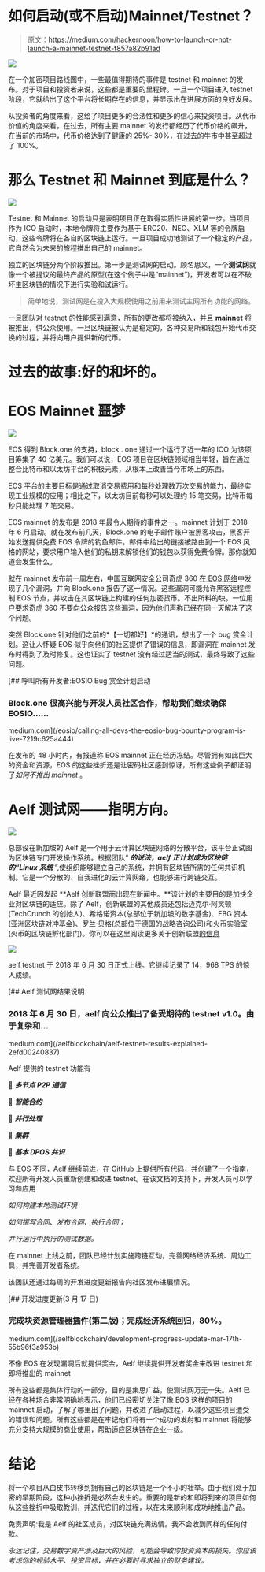 # 如何启动(或不启动)Mainnet/Testnet？

> 原文：<https://medium.com/hackernoon/how-to-launch-or-not-launch-a-mainnet-testnet-f857a82b91ad>

![](img/4e2bc45bba0add99d94fa1cdef6e1568.png)

在一个加密项目路线图中，一些最值得期待的事件是 testnet 和 mainnet 的发布。对于项目和投资者来说，这些都是重要的里程碑。一旦一个项目进入 testnet 阶段，它就给出了这个平台将长期存在的信息，并显示出在进展方面的良好发展。

从投资者的角度来看，这给了项目更多的合法性和更多的信心来投资项目。从代币价值的角度来看，在过去，所有主要 mainnet 的发行都经历了代币价格的飙升，在当前的市场中，代币价格达到了健康的 25%- 30%，在过去的牛市中甚至超过了 100%。

# 那么 Testnet 和 Mainnet 到底是什么？

![](img/d629d983e3601761953a74c086a81c37.png)

Testnet 和 Mainnet 的启动只是表明项目正在取得实质性进展的第一步。当项目作为 ICO 启动时，本地令牌将主要作为基于 ERC20、NEO、XLM 等的令牌启动，这些令牌将在各自的区块链上运行。一旦项目成功地测试了一个稳定的产品，它自然会为未来的旅程推出自己的 mainnet。

独立的区块链分两个阶段推出。第一步是测试网的启动。顾名思义，一个**测试网**就像一个被提议的最终产品的原型(在这个例子中是“mainnet”)，开发者可以在不破坏主区块链的情况下进行实验和试运行。

> 简单地说，测试网是在投入大规模使用之前用来测试主网所有功能的网络。

一旦团队对 testnet 的性能感到满意，所有的更改都将被纳入，并且 **mainnet** 将被推出，供公众使用。一旦区块链被认为是稳定的，各种交易所和钱包开始代币交换的过程，并将向用户提供新的代币。

# 过去的故事:好的和坏的。

# EOS Mainnet 噩梦

![](img/7bf0a20f6f809fadd8c8488b8e0e1eaf.png)

EOS 得到 Block.one 的支持，block . one 通过一个运行了近一年的 ICO 为该项目筹集了 40 亿美元。我们可以说，EOS 项目在区块链领域相当年轻，旨在通过整合比特币和以太坊平台的积极元素，从根本上改善当今市场上的东西。

EOS 平台的主要目标是通过取消交易费用和每秒处理数万次交易的能力，最终实现工业规模的应用；相比之下，以太坊目前每秒可以处理约 15 笔交易，比特币每秒只能处理 7 笔交易。

EOS mainnet 的发布是 2018 年最令人期待的事件之一。mainnet 计划于 2018 年 6 月启动。就在发布前几天，Block.one 的电子邮件账户被黑客攻击，黑客开始发送提供免费 EOS 令牌的钓鱼邮件。邮件中给出的链接被路由到一个 EOS 风格的网站，要求用户输入他们的私钥来解锁他们的钱包以获得免费令牌。那你就知道会发生什么。

就在 mainnet 发布前一周左右，中国互联网安全公司奇虎 360 [在 EOS 网络](https://cointelegraph.com/news/chinese-report-epic-vulnerabilities-discovered-in-eos-blockchain-patched-same-day)中发现了几个漏洞，并向 Block.one 报告了这一情况。这些漏洞可能允许黑客远程控制 EOS 节点，并攻击在其区块链上构建的任何加密货币。不出所料的块。一位用户要求奇虎 360 不要向公众报告这些漏洞，因为他们声称已经在同一天解决了这个问题。

突然 Block.one 针对他们之前的*【一切都好】*的通讯，想出了一个 bug 赏金计划。这让人怀疑 EOS 似乎向他们的社区提供了错误的信息，即漏洞在 mainnet 发布时得到了及时修复。这也证实了 testnet 没有经过适当的测试，最终导致了这些问题。

[](/eosio/calling-all-devs-the-eosio-bug-bounty-program-is-live-7219c625a444) [## 呼叫所有开发者:EOSIO Bug 赏金计划启动

### Block.one 很高兴能与开发人员社区合作，帮助我们继续确保 EOSIO……

medium.com](/eosio/calling-all-devs-the-eosio-bug-bounty-program-is-live-7219c625a444) 

在发布的 48 小时内，有报道称 EOS mainnet 正在经历冻结。尽管拥有如此巨大的资金和资源，EOS 的这些挫折还是让密码社区感到惊讶，所有这些例子都证明了*如何不推出 mainnet* 。

# Aelf 测试网——指明方向。

![](img/b28f1c3010a8b31e0ca70e516bc0b654.png)

总部设在新加坡的 Aelf 是一个用于云计算区块链网络的分散平台，该平台正试图为区块链专门开发操作系统。根据团队“ ***的说法，aelf 正计划成为区块链的“Linux 系统*** ”,使组织能够建立自己的系统，并拥有区块链所需的任何共识机制。它是一个分散的、自我进化的云计算网络，也能够进行跨链交互。

Aelf 最近因发起 **Aelf 创新联盟而出现在新闻中。**该计划的主要目的是加快企业对区块链的适应。除了 Aelf，创新联盟的其他成员还包括迈克尔·阿灵顿(TechCrunch 的创始人)、希格诺资本(总部位于新加坡的数字基金)、FBG 资本(亚洲区块链对冲基金)、罗兰·贝格(总部位于德国的战略咨询公司)和火币实验室(火币的区块链孵化部门)。你可以在这里阅读更多关于创新联盟[的信息](/aelfblockchain/aelf-announced-the-inauguration-of-the-innovation-alliance-38c178f7a69)

![](img/ef8e5c70d38b2c45fb737fbd1301dfe5.png)

aelf testnet 于 2018 年 6 月 30 日正式上线。它继续记录了 14，968 TPS 的惊人成绩。

[](/aelfblockchain/aelf-testnet-results-explained-2efd00240837) [## Aelf 测试网结果说明

### 2018 年 6 月 30 日，aelf 向公众推出了备受期待的 testnet v1.0。由于复杂和…

medium.com](/aelfblockchain/aelf-testnet-results-explained-2efd00240837) 

Aelf 提供的 testnet 功能有

💠 ***多节点 P2P 通信***

💠 ***智能合约***

💠 ***并行处理***

💠 ***集群***

💠 ***基本 DPOS 共识***

与 EOS 不同，Aelf 继续前进，在 GitHub 上提供所有代码，并创建了一个指南，欢迎所有开发人员重新创建和改进 testnet。在该文档的支持下，开发人员可以学习和应用

*如何构建本地测试环境*

*如何撰写合同、发布合同、执行合同；*

*并行运行中执行的测试数据。*

在 mainnet 上线之前，团队已经计划实施跨链互动，完善网络经济系统、周边工具，并完善开发者系统。

该团队还通过每周的开发进度更新报告向社区发布进展情况。

[](/aelfblockchain/development-progress-update-mar-17th-55b96f3a953b) [## 开发进度更新(3 月 17 日)

### 完成块资源管理器插件(第二版)；完成经济系统回归，80%。

medium.com](/aelfblockchain/development-progress-update-mar-17th-55b96f3a953b) 

不像 EOS 在发现漏洞后就提供奖金，Aelf 继续提供开发者奖金来改进 testnet 和即将推出的 mainnet

所有这些都是集体行动的一部分，目的是集思广益，使测试网万无一失。Aelf 已经在各种场合非常明确地表示，他们已经密切关注了像 EOS 这样的项目的 mainnet 启动，了解了哪里出了问题，并改进了启动过程，以减少这些项目遭受的错误和问题。所有这些都是在牢记他们将有一个成功的发射和 mainnet 将能够充分支持大规模的商业使用，帮助适应区块链在企业一级。

# 结论

将一个项目从白皮书转移到拥有自己的区块链是一个不小的壮举。由于我们处于加密的早期阶段，这种小挫折是必然会发生的。重要的是新的和即将到来的项目如何从这些挫折中吸取教训，并迭代它们的过程，以在未来顺利和成功地推出产品。

免责声明:我是 Aelf 的社区成员，对区块链充满热情。我不会收到同样的任何付款。

*永远记住，交易数字资产涉及巨大的风险，可能会导致你投资资本的损失。你应该考虑你的经验水平、投资目标，并在必要时寻求独立的财务建议。*